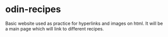 # odin-recipes
Basic website used as practice for hyperlinks and images on html. It will be a main page which will link to different recipes.
